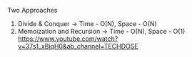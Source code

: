 Two Approaches
1. Divide & Conquer -> Time - O(N), Space - O(N)
2. Memoization and Recursion -> Time - O(N), Space - O(1)
​
​
https://www.youtube.com/watch?v=37s1_xBiqH0&ab_channel=TECHDOSE